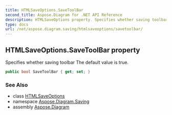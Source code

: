 ```yaml
---
title: HTMLSaveOptions.SaveToolBar
second_title: Aspose.Diagram for .NET API Reference
description: HTMLSaveOptions property. Specifies whether saving toolbar The default value is true
type: docs
url: /net/aspose.diagram.saving/htmlsaveoptions/savetoolbar/
---
```

## HTMLSaveOptions.SaveToolBar property

Specifies whether saving toolbar The default value is true.

```csharp
public bool SaveToolBar { get; set; }
```

### See Also

* class [HTMLSaveOptions](../)
* namespace [Aspose.Diagram.Saving](../../htmlsaveoptions/)
* assembly [Aspose.Diagram](../../../)


